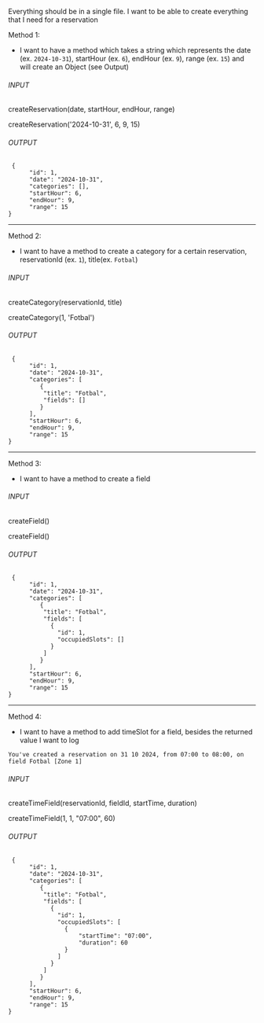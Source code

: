 Everything should be in a single file.
I want to be able to create everything that I need for a reservation


Method 1:
- I want to have a method which takes a string which represents the date (ex. `2024-10-31`), startHour (ex. `6`), endHour (ex. `9`), range (ex. `15`) and will create an Object (see Output)

###### INPUT
createReservation(date, startHour, endHour, range)

createReservation('2024-10-31', 6, 9, 15)

###### OUTPUT
```
 {
      "id": 1,
      "date": "2024-10-31",
      "categories": [],
      "startHour": 6,
      "endHour": 9,
      "range": 15
}
```

---
Method 2:
- I want to have a method to create a category for a certain reservation, reservationId (ex. `1`), title(ex. `Fotbal`)

###### INPUT
createCategory(reservationId, title)

createCategory(1, 'Fotbal')

###### OUTPUT
```
 {
      "id": 1,
      "date": "2024-10-31",
      "categories": [
         {
          "title": "Fotbal",
          "fields": []
         }
      ],
      "startHour": 6,
      "endHour": 9,
      "range": 15
}
```

---
Method 3:
- I want to have a method to create a field

###### INPUT
createField()

createField()

###### OUTPUT
```
 {
      "id": 1,
      "date": "2024-10-31",
      "categories": [
         {
          "title": "Fotbal",
          "fields": [
            {
              "id": 1,
              "occupiedSlots": []
            }
          ]
         }
      ],
      "startHour": 6,
      "endHour": 9,
      "range": 15
}
```

---
Method 4: 
- I want to have a method to add timeSlot for a field, besides the returned value I want to log 

`You've created a reservation on 31 10 2024, from 07:00 to 08:00, on field Fotbal [Zone 1]`

###### INPUT
createTimeField(reservationId, fieldId, startTime, duration)

createTimeField(1, 1, "07:00", 60)

###### OUTPUT
```
 {
      "id": 1,
      "date": "2024-10-31",
      "categories": [
         {
          "title": "Fotbal",
          "fields": [
            {
              "id": 1,
              "occupiedSlots": [
                {
                    "startTime": "07:00",
                    "duration": 60
                }
              ]
            }
          ]
         }
      ],
      "startHour": 6,
      "endHour": 9,
      "range": 15
}
```